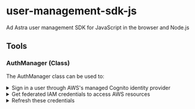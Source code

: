 # user-management-sdk-js

Ad Astra user management SDK for JavaScript in the browser and Node.js

## Tools

### **AuthManager** (Class)

The AuthManager class can be used to:

<details>
<summary>Sign in a user through AWS's managed Cognito identity provider</summary>
<br>

`.signIn( email, password, newPassword = '' )` => Promise<[CognitoUserSession]()>

Used to obtain a CognitoUserSession.
</details>

<details>
<summary>Get federated IAM credentials to access AWS resources</summary>
<br>

`.getIamCredentials()` => Promise<[CognitoIdentityCredentials]()>

Returns a refreshable CognitoIdentityCredentials object. Typically, you will want to set your global AWS-SDK config object's `credentials` key equal to this at the beginning of your session as follows:

```typescript
import { config } from 'aws-sdk';

// Instantiate your AuthManager Instance

config.credentials = authManagerInstance.getIamCredentials();
```
</details>

<details>
<summary>Refresh these credentials</summary>
<br>

`.refreshCognitoCredentials()` => Promise<`boolean`>

This will check if the credentials need refreshing using the credentials' `.needsRefresh()` method. If it does, it will refresh and resolve `true`. If it does not need refreshed, this will return `false`.
</details>
